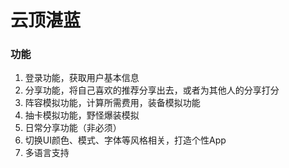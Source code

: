 # 云顶湛蓝

### 功能

1. 登录功能，获取用户基本信息
2. 分享功能，将自己喜欢的推荐分享出去，或者为其他人的分享打分
3. 阵容模拟功能，计算所需费用，装备模拟功能
4. 抽卡模拟功能，野怪爆装模拟
5. 日常分享功能（非必须）
6. 切换UI颜色、模式、字体等风格相关，打造个性App
7. 多语言支持